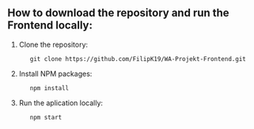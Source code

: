 ## How to download the repository and run the Frontend locally:

1. Clone the repository:

          git clone https://github.com/FilipK19/WA-Projekt-Frontend.git
          
2. Install NPM packages:

          npm install

3. Run the aplication locally:

          npm start
